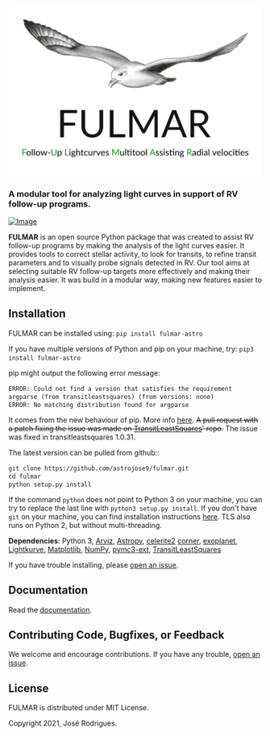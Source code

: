 ![Logo](https://raw.githubusercontent.com/astrojose9/fulmar/main/docs/source/FULMAR_logo_title.png)
### A modular tool for analyzing light curves in support of RV follow-up programs.
[![Image](https://img.shields.io/badge/license-MIT-blue.svg)](https://github.com/astrojose9/fulmar/blob/main/LICENSE)

**FULMAR** is an open source Python package that was created to assist RV follow-up programs by making the analysis of the light curves easier. It provides tools to correct stellar activity, to look for transits, to refine transit parameters and to visually probe signals detected in RV.
Our tool aims at selecting suitable RV follow-up targets more effectively and making their analysis easier. It was build in a modular way, making new features easier to implement.



## Installation

FULMAR can be installed using: `pip install fulmar-astro`

If you have multiple versions of Python and pip on your machine, try: `pip3 install fulmar-astro`

pip might output the following error message:
```
ERROR: Could not find a version that satisfies the requirement argparse (from transitleastsquares) (from versions: none)
ERROR: No matching distribution found for argparse
```
It comes from the new behaviour of pip. More info [here](https://github.com/pypa/pip/issues/9035#issuecomment-714595232). ~~A pull request with a patch fixing the issue was made on [TransitLeastSquares](https://github.com/hippke/tls)' repo.~~ The issue was fixed in transitleastsquares 1.0.31.


The latest version can be pulled from github::
```
git clone https://github.com/astrojose9/fulmar.git
cd fulmar
python setup.py install
```

If the command `python` does not point to Python 3 on your machine, you can try to replace the last line with `python3 setup.py install`. If you don't have `git` on your machine, you can find installation instructions [here](https://git-scm.com/book/en/v2/Getting-Started-Installing-Git). TLS also runs on Python 2, but without multi-threading.



**Dependencies**:
Python 3,
[Arviz](https://arviz-devs.github.io/arviz/),
[Astropy](https://www.astropy.org/),
[celerite2](https://celerite2.readthedocs.io/en/latest/)
[corner](https://github.com/dfm/corner.py),
[exoplanet](https://docs.exoplanet.codes/en/latest/),
[Lightkurve](https://docs.lightkurve.org/),
[Matplotlib](https://matplotlib.org/),
[NumPy](https://www.numpy.org/),
[pymc3-ext](https://github.com/exoplanet-dev/pymc3-ext),
[TransitLeastSquares](https://github.com/hippke/tls)


If you have trouble installing, please [open an issue](https://github.com/astrojose9/fulmar/issues).


## Documentation
Read the [documentation](https://fulmar-astro.readthedocs.io/en/latest/).



## Contributing Code, Bugfixes, or Feedback
We welcome and encourage contributions. If you have any trouble, [open an issue](https://github.com/astrojose9/fulmar/issues).



## License
FULMAR is distributed under MIT License.



Copyright 2021, José Rodrigues.
